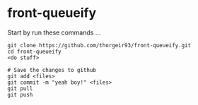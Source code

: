 # front-queueify

Start by run these commands ...
```
git clone https://github.com/thorgeir93/front-queueify.git
cd front-queueify
<do stuff>

# Save the changes to github
git add <files>
git commit -m "yeah boy!" <files>
git pull
git push
```
